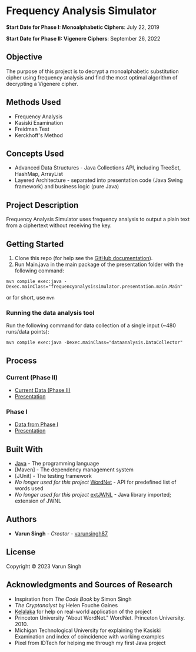# Frequency Analysis Simulator
**Start Date for Phase I: Monoalphabetic Ciphers**: July 22, 2019

**Start Date for Phase II: Vigenere Ciphers**: September 26, 2022

## Objective
The purpose of this project is to decrypt a monoalphabetic substitution cipher using frequency analysis and find the most optimal algorithm of decrypting a Vigenere cipher. 

## Methods Used
* Frequency Analysis
* Kasiski Examination
* Freidman Test
* Kerckhoff's Method

## Concepts Used
* Advanced Data Structures - Java Collections API, including TreeSet, HashMap, ArrayList
* Layered Architecture - separated into presentation code (Java Swing framework) and business logic (pure Java)

## Project Description
Frequency Analysis Simulator uses frequency analysis to output a plain text from a ciphertext without receiving the key. 

## Getting Started

1. Clone this repo (for help see the [GitHub documentation](https://help.github.com/articles/cloning-a-repository/)).
2. Run Main.java in the main package of the presentation folder with the following command:

```
mvn compile exec:java -Dexec.mainClass="frequencyanalysissimulator.presentation.main.Main"
``` 

or for short, use `mvn`

### Running the data analysis tool

Run the following command for data collection of a single input (~480 runs/data points):

```
mvn compile exec:java -Dexec.mainClass="dataanalysis.DataCollector"
```

## Process

### Current (Phase II)

* [Current Data (Phase II)](https://docs.google.com/spreadsheets/d/e/2PACX-1vQIqW8qXtnbI1yTCQR_LcYpy6F7p6eZg5EP07no3c-lBoEkMUbpTPyxo_oa5mCCj7Gfk8LOTonOY-4a/pubhtml)
* [Presentation](https://docs.google.com/presentation/d/e/2PACX-1vR5Vu_MXCbKyHm0vHaMW5Tn4qaJWVDV34Z_WX1WpHbejcwIzODNiuNKExOOTFTRUUDs7CPsYwz8PA1T/pub?start=false&loop=false&delayms=3000)


### Phase I

* [Data from Phase I](https://docs.google.com/spreadsheets/d/130cqH1bGJPZ7mq2LrrTY6sMdm6E7qZP2Jea3s8cg3tA/edit#gid=0)
* [Presentation](https://docs.google.com/presentation/d/e/2PACX-1vT29PD0nv69KI9cNDpZdsEA1p4eDg4P8V_XLVCWtpIFXDGnp_WmLrg-xiH120KWJkqppP9DZ-DlREr_/pub?start=false&loop=false&delayms=3000)

## Built With

* [Java](https://www.java.com/en/) - The programming language
* [Maven] - The dependency management system 
* [JUnit] - The testing framework
* *No longer used for this project* [WordNet](https://wordnet.princeton.edu/) - API for predefined list of words used
* *No longer used for this project* [extJWNL](http://extjwnl.sourceforge.net/) - Java library imported; extension of JWNL

## Authors

* **Varun Singh** - *Creator* - [varunsingh87](https://github.com/varunsingh87)

## License

Copyright &copy; 2023 Varun Singh

## Acknowledgments and Sources of Research

* Inspiration from _The Code Book_ by Simon Singh
* _The Cryptanalyst_ by Helen Fouche Gaines
* [Kelalaka](https://crypto.stackexchange.com/users/18298/kelalaka) for help on real-world application of the project
* Princeton University "About WordNet." WordNet. Princeton University. 2010.
* Michigan Technological University for explaining the Kasiski Examination and index of coincidence with working examples
* Pixel from IDTech for helping me through my first Java project